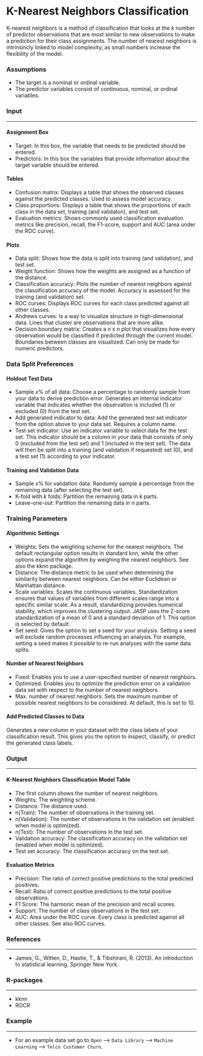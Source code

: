 K-Nearest Neighbors Classification
==========================

K-nearest neighbors is a method of classification that looks at the *k* number of predictor observations that are most similar to new observations to make a prediction for their class assignments. The number of nearest neighbors is intrinsincly linked to model complexity, as small numbers increase the flexibility of the model.

### Assumptions
- The target is a nominal or ordinal variable. 
- The predictor variables consist of continuous, nominal, or ordinal variables.

### Input 
-------
#### Assignment Box 
- Target: In this box, the variable that needs to be predicted should be entered. 
- Predictors: In this box the variables that provide information about the target variable should be entered. 

#### Tables  
- Confusion matrix: Displays a table that shows the observed classes against the predicted classes. Used to assess model accuracy.
- Class proportions: Displays a table that shows the proportions of each class in the data set, training (and validaton), and test set.
- Evaluation metrics: Shows commonly used classification evaluation metrics like precision, recall, the F1-score, support and AUC (area under the ROC curve).

#### Plots
- Data split: Shows how the data is split into training (and validation), and test set.
- Weight function: Shows how the weights are assigned as a function of the distance.
- Classification accuracy: Plots the number of nearest neighbors against the classification accuracy of the model. Accuracy is assessed for the training (and validation) set.
- ROC curves: Displays ROC curves for each class predicted against all other classes.
- Andrews curves: Is a way to visualize structure in high-dimensional data. Lines that cluster are observations that are more alike. 
- Decision boundary matrix: Creates a *n* x *n* plot that visualizes how every observation would be classified if predicted through the current model. Boundaries between classes are visualized. Can only be made for numeric predictors.

### Data Split Preferences
#### Holdout Test Data
- Sample *x*% of all data: Choose a percentage to randomly sample from your data to derive prediction error. Generates an internal indicator variable that indicates whether the observation is included (1) or excluded (0) from the test set.
- Add generated indicator to data: Add the generated test set indicator from the option above to your data set. Requires a column name.
- Test set indicator: Use an indicator variable to select data for the test set. This indicator should be a column in your data that consists of only 0 (excluded from the test set) and 1 (included in the test set). The data will then be split into a training (and validation if requested) set (0), and a test set (1) according to your indicator.

#### Training and Validation Data
- Sample *x*% for validation data: Randomly sample a percentage from the remaining data (after selecting the test set).
- K-fold with *k* folds: Partition the remaining data in *k* parts.
- Leave-one-out: Partition the remaining data in *n* parts.

### Training Parameters 
#### Algorithmic Settings
- Weights: Sets the weighting scheme for the nearest neighbors. The default rectangular option results in standard knn, while the other options expand the algorithm by weighing the nearest neighbors. See also the kknn package.
- Distance: The distance metric to be used when determining the similarity between nearest neighbors. Can be either Euclidean or Manhattan distance.
- Scale variables: Scales the continuous variables. Standardization ensures that values of variables from different scales range into a specific similar scale. As a result, standardizing provides numerical stability, which improves the clustering output. JASP uses the Z-score standardization of a mean of 0 and a standard deviation of 1. This option is selected by default.
- Set seed: Gives the option to set a seed for your analysis. Setting a seed will exclude random processes influencing an analysis. For example, setting a seed makes it possible to re-run analyses with the same data splits.

#### Number of Nearest Neighbors
- Fixed: Enables you to use a user-specified number of nearest neighbors. 
- Optimized: Enables you to optimize the prediction error on a validation data set with respect to the number of nearest neighbors. 
- Max. number of nearest neighbors: Sets the maximum number of possible nearest neighbors to be considered. At default, this is set to 10.

#### Add Predicted Classes to Data
Generates a new column in your dataset with the class labels of your classification result. This gives you the option to inspect, classify, or predict the generated class labels.

### Output
-------

#### K-Nearest Neighbors Classification Model Table
- The first column shows the number of nearest neighbors.
- Weights: The weighting scheme.
- Distance: The distance used.
- n(Train): The number of observations in the training set.
- n(Validation): The number of observations in the validation set (enabled when model is optimized).
- n(Test): The number of observations in the test set.
- Validation accuracy: The classification accuracy on the validation set (enabled when model is optimized).
- Test set accuracy: The classification accuracy on the test set.

#### Evaluation Metrics
- Precision: The ratio of correct positive predictions to the total predicted positives.
- Recall: Ratio of correct positive predictions to the total positive observations.
- F1 Score: The harmonic mean of the precision and recall scores.
- Support: The number of class observations in the test set.
- AUC: Area under the ROC curve. Every class is predicted against all other classes. See also ROC curves.

### References
-------
- James, G., Witten, D., Hastie, T., & Tibshirani, R. (2013). An introduction to statistical learning. Springer New York.

### R-packages 
--- 
- kknn
- ROCR

### Example
---
- For an example data set go to `Open` --> `Data Library` --> `Machine Learning` --> `Telco Customer Churn`.
